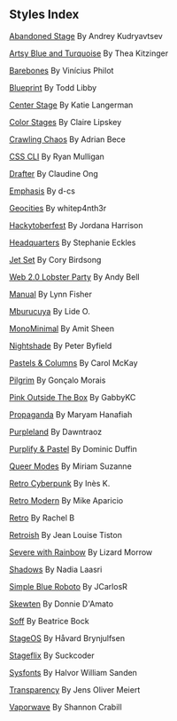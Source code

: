 
## Styles Index


[Abandoned Stage](https://github.com/5t3ph/stylestage/tree/main/src/styles/css/abandoned-stage.css) By Andrey Kudryavtsev

[Artsy Blue and Turquoise](https://github.com/5t3ph/stylestage/tree/main/src/styles/css/artsy-blue-and-turquoise.css) By Thea Kitzinger

[Barebones](https://github.com/5t3ph/stylestage/tree/main/src/styles/css/barebones.css) By Vinícius Philot

[Blueprint](https://github.com/5t3ph/stylestage/tree/main/src/styles/css/blueprint.css) By Todd Libby

[Center Stage](https://github.com/5t3ph/stylestage/tree/main/src/styles/css/center-stage.css) By Katie Langerman

[Color Stages](https://github.com/5t3ph/stylestage/tree/main/src/styles/css/color-stages.css) By Claire Lipskey

[Crawling Chaos](https://github.com/5t3ph/stylestage/tree/main/src/styles/css/crawling-chaos.css) By Adrian Bece

[CSS CLI](https://github.com/5t3ph/stylestage/tree/main/src/styles/css/css-cli.css) By Ryan Mulligan

[Drafter](https://github.com/5t3ph/stylestage/tree/main/src/styles/css/drafter.css) By Claudine Ong

[Emphasis](https://github.com/5t3ph/stylestage/tree/main/src/styles/css/emphasis.css) By d-cs

[Geocities](https://github.com/5t3ph/stylestage/tree/main/src/styles/css/geocities.css) By whitep4nth3r

[Hackytoberfest](https://github.com/5t3ph/stylestage/tree/main/src/styles/css/hackytoberfest.css) By Jordana Harrison

[Headquarters](https://github.com/5t3ph/stylestage/tree/main/src/styles/css/headquarters.css) By Stephanie Eckles

[Jet Set](https://github.com/5t3ph/stylestage/tree/main/src/styles/css/jet-set.css) By Cory Birdsong

[Web 2.0 Lobster Party](https://github.com/5t3ph/stylestage/tree/main/src/styles/css/web-2.0-lobster-party.css) By Andy Bell

[Manual](https://github.com/5t3ph/stylestage/tree/main/src/styles/css/manual.css) By Lynn Fisher

[Mburucuya](https://github.com/5t3ph/stylestage/tree/main/src/styles/css/mburucuya.css) By Lide O.

[MonoMinimal](https://github.com/5t3ph/stylestage/tree/main/src/styles/css/monominimal.css) By Amit Sheen

[Nightshade](https://github.com/5t3ph/stylestage/tree/main/src/styles/css/nightshade.css) By Peter Byfield

[Pastels &amp; Columns](https://github.com/5t3ph/stylestage/tree/main/src/styles/css/pastels-and-columns.css) By Carol McKay

[Pilgrim](https://github.com/5t3ph/stylestage/tree/main/src/styles/css/pilgrim.css) By Gonçalo Morais

[Pink Outside The Box](https://github.com/5t3ph/stylestage/tree/main/src/styles/css/pink-outside-the-box.css) By GabbyKC

[Propaganda](https://github.com/5t3ph/stylestage/tree/main/src/styles/css/propaganda.css) By Maryam Hanafiah

[Purpleland](https://github.com/5t3ph/stylestage/tree/main/src/styles/css/purpleland.css) By Dawntraoz

[Purplify &amp; Pastel](https://github.com/5t3ph/stylestage/tree/main/src/styles/css/purplify-and-pastel.css) By Dominic Duffin

[Queer Modes](https://github.com/5t3ph/stylestage/tree/main/src/styles/css/queer-modes.css) By Miriam Suzanne

[Retro Cyberpunk](https://github.com/5t3ph/stylestage/tree/main/src/styles/css/retro-cyberpunk.css) By Inès K.

[Retro Modern](https://github.com/5t3ph/stylestage/tree/main/src/styles/css/retro-modern.css) By Mike Aparicio

[Retro](https://github.com/5t3ph/stylestage/tree/main/src/styles/css/retro.css) By Rachel B

[Retroish](https://github.com/5t3ph/stylestage/tree/main/src/styles/css/retroish.css) By Jean Louise Tiston

[Severe with Rainbow](https://github.com/5t3ph/stylestage/tree/main/src/styles/css/severe-with-rainbow.css) By Lizard Morrow

[Shadows](https://github.com/5t3ph/stylestage/tree/main/src/styles/css/shadows.css) By Nadia Laasri

[Simple Blue Roboto](https://github.com/5t3ph/stylestage/tree/main/src/styles/css/simple-blue-roboto.css) By JCarlosR

[Skewten](https://github.com/5t3ph/stylestage/tree/main/src/styles/css/skewten.css) By Donnie D&#39;Amato

[Soff](https://github.com/5t3ph/stylestage/tree/main/src/styles/css/soff.css) By Beatrice Bock

[StageOS](https://github.com/5t3ph/stylestage/tree/main/src/styles/css/stageos.css) By Håvard Brynjulfsen

[Stageflix](https://github.com/5t3ph/stylestage/tree/main/src/styles/css/stageflix.css) By Suckcoder

[Sysfonts](https://github.com/5t3ph/stylestage/tree/main/src/styles/css/sysfonts.css) By Halvor William Sanden

[Transparency](https://github.com/5t3ph/stylestage/tree/main/src/styles/css/transparency.css) By Jens Oliver Meiert

[Vaporwave](https://github.com/5t3ph/stylestage/tree/main/src/styles/css/vaporwave.css) By Shannon Crabill
